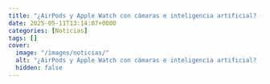 ```yaml
---
title: "¿AirPods y Apple Watch con cámaras e inteligencia artificial? - Apple podría lanzarlos en 2027"
date: 2025-05-11T13:14:07+0000
categories: [Noticias]
tags: []
cover:
  image: "/images/noticias/"
  alt: "¿AirPods y Apple Watch con cámaras e inteligencia artificial? - Apple podría lanzarlos en 2027"
  hidden: false
---
```



